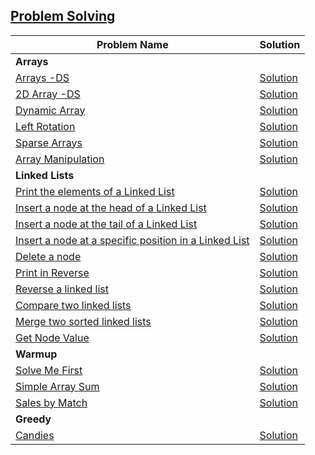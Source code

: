 ## [Problem Solving](https://www.hackerrank.com/domains/algorithms?badge_type=problem-solving)

|Problem Name|Solution|
|---|---|
|**Arrays**||
|[Arrays -DS](https://www.hackerrank.com/challenges/arrays-ds)|[Solution](./Data%20Structures/Arrays/Arrays-DS.java)|
|[2D Array -DS](https://www.hackerrank.com/challenges/2d-array)|[Solution](./Data%20Structures/Arrays/2DArray-DS.java)|
|[Dynamic Array](https://www.hackerrank.com/challenges/dynamic-array)|[Solution](./Data%20Structures/Arrays/DynamicArray.java)|
|[Left Rotation](https://www.hackerrank.com/challenges/array-left-rotation)|[Solution](Data%20Structures/Arrays/LeftRotation.java)|
|[Sparse Arrays](https://www.hackerrank.com/challenges/sparse-arrays)|[Solution](./Data%20Structures/Arrays/SparseArrays.java)|
|[Array Manipulation](https://www.hackerrank.com/challenges/crush/problem)|[Solution](./Data%20Structures/Arrays/ArrayManipulation.java)|
|**Linked Lists**||
|[Print the elements of a Linked List](Data%20Structures/Linked%20Lists/PrinttheElementsofaLinkedList.java)| [Solution](./Data%20Structures/Linked%20Lists/PrinttheElementsofaLinkedList.java)|
| [Insert a node at the head of a Linked List](https://www.hackerrank.com/challenges/insert-a-node-at-the-head-of-a-linked-list)|[Solution](./Data%20Structures/Linked%20Lists/Insertanodeattheheadofalinkedlist.java)|
| [Insert a node at the tail of a Linked List](https://www.hackerrank.com/challenges/insert-a-node-at-the-tail-of-a-linked-list)|[Solution](./Data%20Structures/Linked%20Lists/InsertaNodeattheTailofaLinkedList.java)|
| [Insert a node at a specific position in a Linked List](https://www.hackerrank.com/challenges/insert-a-node-at-a-specific-position-in-a-linked-list)|[Solution](./Data%20Structures/Linked%20Lists/Insertanodeataspecificpositioninalinkedlist.java)|
|[Delete a  node](https://www.hackerrank.com/challenges/delete-a-node-from-a-linked-list)|[Solution](./Data%20Structures/Linked%20Lists/DeleteANode.java)
|[Print in Reverse](https://www.hackerrank.com/challenges/print-the-elements-of-a-linked-list-in-reverse/problem) |[Solution](./Data%20Structures/Linked%20Lists/PrintInReverse.java)|
|[Reverse a linked list](https://www.hackerrank.com/challenges/reverse-a-linked-list) |[Solution](./Data%20Structures/Linked%20Lists/ReverseALinkedList.java)|
|[Compare two linked lists](https://www.hackerrank.com/challenges/compare-two-linked-lists) |[Solution](./Data%20Structures/Linked%20Lists/CompareTwoLinkedList.java)|
|[Merge two sorted linked lists](https://www.hackerrank.com/challenges/merge-two-sorted-linked-lists/problem) |[Solution](./Data%20Structures/Linked%20Lists/MergeTwoSortedLinkedList.java)|
|[Get Node Value](https://www.hackerrank.com/challenges/get-the-value-of-the-node-at-a-specific-position-from-the-tail/problem) |[Solution](./Data%20Structures/Linked%20Lists/GetNodeValue.java)|
|**Warmup**||
|[Solve Me First](https://www.hackerrank.com/challenges/solve-me-first)|[Solution](./Algorithms/Warmup/SolveMeFirst.c)|
|[Simple Array Sum](https://www.hackerrank.com/challenges/simple-array-sum)|[Solution](./Algorithms/Warmup/SimpleArraySum.c)|
|[Sales by Match](https://www.hackerrank.com/challenges/sock-merchant)|[Solution](./Algorithms/Warmup/SalesByMatch.c)|
|**Greedy**||
|[Candies](https://www.hackerrank.com/challenges/candies/problem)|[Solution](./Algorithms/Greedy/Candies.java)|